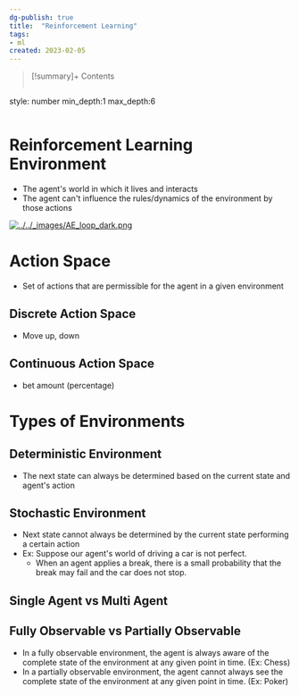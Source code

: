 ```yaml
---
dg-publish: true
title:  "Reinforcement Learning"
tags:
- ml
created: 2023-02-05
---
```


>[!summary]+ Contents
>```toc
style: number
min_depth:1
max_depth:6 
>```

# Reinforcement Learning Environment
- The agent's world in which it lives and interacts
- The agent can't influence the rules/dynamics of the environment by those actions

[![../../_images/AE_loop_dark.png](https://gymnasium.farama.org/_images/AE_loop_dark.png)](https://gymnasium.farama.org/_images/AE_loop_dark.png)

# Action Space
- Set of actions that are permissible for the agent in a given environment
## Discrete Action Space
- Move up, down
## Continuous Action Space
- bet amount (percentage)

# Types of Environments
## Deterministic Environment
- The next state can always be determined based on the current state and agent's action

## Stochastic Environment
- Next state cannot always be determined by the current state performing a certain action
- Ex: Suppose our agent's world of driving a car is not perfect.
	- When an agent applies a break, there is a small probability that the break may fail and the car does not stop.

## Single Agent vs Multi Agent

## Fully Observable vs Partially Observable
- In a fully observable environment, the agent is always aware of the complete state of the environment at any given point in time. (Ex: Chess)
- In a partially observable environment, the agent cannot always see the complete state of the environment at any given point in time. (Ex: Poker)
